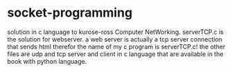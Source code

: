 # socket-programming
solution in c language to kurose-ross Computer NetWorking.
serverTCP.c is the solution for webserver.
a web server is actually a tcp server connection that sends html therefor the name of my c program is serverTCP.c!
the other files are udp and tcp server and client in c language that are available in the book with python language.
